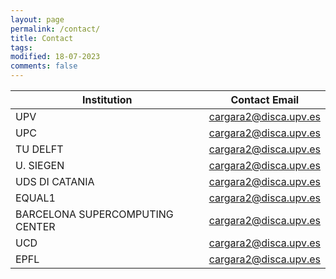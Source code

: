 ```yaml
---
layout: page
permalink: /contact/
title: Contact
tags: 
modified: 18-07-2023
comments: false
---
```

<!---
email: <a href="mailto:soumyabrata.dev@adaptcentre.ie">soumyabrata.dev@adaptcentre.ie</a>  
phone: + 353 1896 1797   
address: ADAPT Centre, Room G31, O'Reilly Building, Dublin 2 (see <a href="https://www.google.ie/maps/place/53°20'36.7%22N+6°15'03.4%22W/@53.3435311,-6.2531254,17z/am=t/data=!3m1!4b1!4m5!3m4!1s0x0:0x0!8m2!3d53.3435311!4d-6.2509314?hl=en">Google Maps</a>)  
Trinity College Dublin, Ireland  
affiliation: IEEE (S'09-M'17)  
-->

|  Institution     |             Contact Email                                             |
|------------------|-----------------------------------------------------------------------|
| UPV              | <a href="mailto:cargara2@disca.upv.es">cargara2@disca.upv.es </a>     |
| UPC              | <a href="mailto:cargara2@disca.upv.es">cargara2@disca.upv.es </a>     |
| TU DELFT         | <a href="mailto:cargara2@disca.upv.es">cargara2@disca.upv.es </a>     |
| U. SIEGEN        | <a href="mailto:cargara2@disca.upv.es">cargara2@disca.upv.es </a>     |
| UDS DI CATANIA   | <a href="mailto:cargara2@disca.upv.es">cargara2@disca.upv.es </a>     |
| EQUAL1           | <a href="mailto:cargara2@disca.upv.es">cargara2@disca.upv.es </a>     |
| BARCELONA SUPERCOMPUTING CENTER          |   <a href="mailto:cargara2@disca.upv.es">cargara2@disca.upv.es </a>|
| UCD              | <a href="mailto:cargara2@disca.upv.es">cargara2@disca.upv.es </a>     |
|  EPFL            | <a href="mailto:cargara2@disca.upv.es">cargara2@disca.upv.es </a>     |



<!---
Communication Research I  
S2.1 B4-03/04  
50 Nanyang Avenue  
Electrical and Electronic Engineering  
Nanyang Technological University  
Singapore-639798  

email: soumyabr001[at]e[dot]ntu[dot]edu[dot]sg  

phone: +65 6790 6527 
 
| office hours     |<del>Monday, 4pm to 5pm, at Exchange-4 room, 7th floor, Teaching building 4</del> Online till this pandemic is over! 
| curriculum vitae | [<a href="https://soumyabrata.github.io/files/CV.pdf">pdf</a>]        |
| academic job     | I am no longer in the academic job market. <a href="https://soumyabrata.github.io/application/">*This page*</a>, however, provides details on several aspects of my application. You may find it useful.                                                                             |
| affiliation      | <img src="{{ site.baseurl }}/images/adapt-logo.png" width="140">      |
-->
